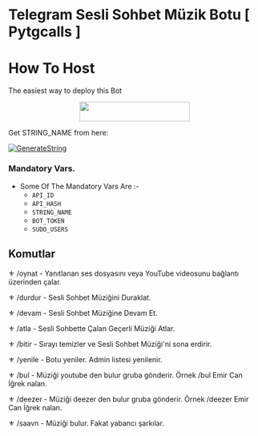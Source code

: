 # Telegram Sesli Sohbet Müzik Botu [ Pytgcalls ]

# How To Host
The easiest way to deploy this Bot
<p align="center"><a href="https://heroku.com/deploy?template=https://github.com/sangramghangale/VCPlayerBot"> <img src="https://img.shields.io/badge/Deploy%20To%20Heroku-red?style=for-the-badge&logo=heroku" width="220" height="38.45"/></a></p>

Get STRING_NAME from here:

[![GenerateString](https://img.shields.io/badge/repl.it-generateString-yellowgreen)](https://replit.com/@QueenArzoo/VCPlayBot)

### Mandatory Vars.

- Some Of The Mandatory Vars Are :-
   - `API_ID` 
   - `API_HASH` 
   - `STRING_NAME` 
   - `BOT_TOKEN` 
   - `SUDO_USERS` 

## Komutlar

⚜️ /oynat - Yanıtlanan ses dosyasını veya YouTube videosunu bağlantı üzerinden çalar. 

⚜️ /durdur - Sesli Sohbet Müziğini Duraklat. 

⚜️ /devam - Sesli Sohbet Müziğine Devam Et. 

⚜️ /atla - Sesli Sohbette Çalan Geçerli Müziği Atlar. 

⚜️ /bitir - Sırayı temizler ve Sesli Sohbet Müziği'ni sona erdirir. 

⚜️ /yenile - Botu yeniler. Admin listesi yenilenir. 

⚜️ /bul - Müziği youtube den bulur gruba gönderir. Örnek /bul Emir Can İğrek nalan.  

⚜️ /deezer - Müziği deezer den bulur gruba gönderir. Örnek /deezer Emir Can İğrek nalan.  

⚜️ /saavn - Müziği bulur. Fakat yabancı şarkılar. 
